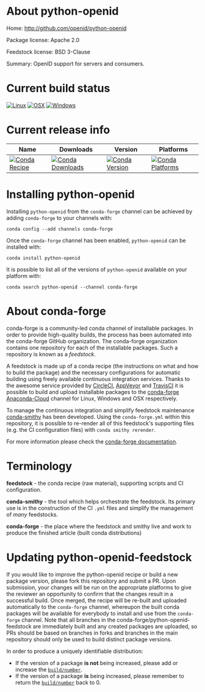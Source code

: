 About python-openid
===================

Home: http://github.com/openid/python-openid

Package license: Apache 2.0

Feedstock license: BSD 3-Clause

Summary: OpenID support for servers and consumers.



Current build status
====================

[![Linux](https://img.shields.io/circleci/project/github/conda-forge/python-openid-feedstock/master.svg?label=Linux)](https://circleci.com/gh/conda-forge/python-openid-feedstock)
[![OSX](https://img.shields.io/travis/conda-forge/python-openid-feedstock/master.svg?label=macOS)](https://travis-ci.org/conda-forge/python-openid-feedstock)
[![Windows](https://img.shields.io/appveyor/ci/conda-forge/python-openid-feedstock/master.svg?label=Windows)](https://ci.appveyor.com/project/conda-forge/python-openid-feedstock/branch/master)

Current release info
====================

| Name | Downloads | Version | Platforms |
| --- | --- | --- | --- |
| [![Conda Recipe](https://img.shields.io/badge/recipe-python--openid-green.svg)](https://anaconda.org/conda-forge/python-openid) | [![Conda Downloads](https://img.shields.io/conda/dn/conda-forge/python-openid.svg)](https://anaconda.org/conda-forge/python-openid) | [![Conda Version](https://img.shields.io/conda/vn/conda-forge/python-openid.svg)](https://anaconda.org/conda-forge/python-openid) | [![Conda Platforms](https://img.shields.io/conda/pn/conda-forge/python-openid.svg)](https://anaconda.org/conda-forge/python-openid) |

Installing python-openid
========================

Installing `python-openid` from the `conda-forge` channel can be achieved by adding `conda-forge` to your channels with:

```
conda config --add channels conda-forge
```

Once the `conda-forge` channel has been enabled, `python-openid` can be installed with:

```
conda install python-openid
```

It is possible to list all of the versions of `python-openid` available on your platform with:

```
conda search python-openid --channel conda-forge
```


About conda-forge
=================

conda-forge is a community-led conda channel of installable packages.
In order to provide high-quality builds, the process has been automated into the
conda-forge GitHub organization. The conda-forge organization contains one repository
for each of the installable packages. Such a repository is known as a *feedstock*.

A feedstock is made up of a conda recipe (the instructions on what and how to build
the package) and the necessary configurations for automatic building using freely
available continuous integration services. Thanks to the awesome service provided by
[CircleCI](https://circleci.com/), [AppVeyor](https://www.appveyor.com/)
and [TravisCI](https://travis-ci.org/) it is possible to build and upload installable
packages to the [conda-forge](https://anaconda.org/conda-forge)
[Anaconda-Cloud](https://anaconda.org/) channel for Linux, Windows and OSX respectively.

To manage the continuous integration and simplify feedstock maintenance
[conda-smithy](https://github.com/conda-forge/conda-smithy) has been developed.
Using the ``conda-forge.yml`` within this repository, it is possible to re-render all of
this feedstock's supporting files (e.g. the CI configuration files) with ``conda smithy rerender``.

For more information please check the [conda-forge documentation](https://conda-forge.org/docs/).

Terminology
===========

**feedstock** - the conda recipe (raw material), supporting scripts and CI configuration.

**conda-smithy** - the tool which helps orchestrate the feedstock.
                   Its primary use is in the construction of the CI ``.yml`` files
                   and simplify the management of *many* feedstocks.

**conda-forge** - the place where the feedstock and smithy live and work to
                  produce the finished article (built conda distributions)


Updating python-openid-feedstock
================================

If you would like to improve the python-openid recipe or build a new
package version, please fork this repository and submit a PR. Upon submission,
your changes will be run on the appropriate platforms to give the reviewer an
opportunity to confirm that the changes result in a successful build. Once
merged, the recipe will be re-built and uploaded automatically to the
`conda-forge` channel, whereupon the built conda packages will be available for
everybody to install and use from the `conda-forge` channel.
Note that all branches in the conda-forge/python-openid-feedstock are
immediately built and any created packages are uploaded, so PRs should be based
on branches in forks and branches in the main repository should only be used to
build distinct package versions.

In order to produce a uniquely identifiable distribution:
 * If the version of a package **is not** being increased, please add or increase
   the [``build/number``](https://conda.io/docs/user-guide/tasks/build-packages/define-metadata.html#build-number-and-string).
 * If the version of a package **is** being increased, please remember to return
   the [``build/number``](https://conda.io/docs/user-guide/tasks/build-packages/define-metadata.html#build-number-and-string)
   back to 0.
